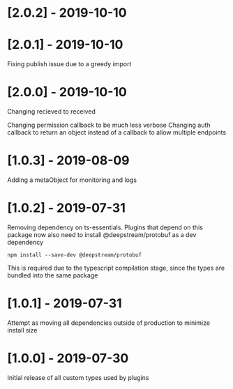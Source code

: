 # [2.0.2] - 2019-10-10
# [2.0.1] - 2019-10-10

Fixing publish issue due to a greedy import

# [2.0.0] - 2019-10-10
  
Changing recieved to received

Changing permission callback to be much less verbose
Changing auth callback to return an object instead of a callback to allow multiple endpoints

# [1.0.3] - 2019-08-09
  
Adding a metaObject for monitoring and logs

# [1.0.2] - 2019-07-31
  
Removing dependency on ts-essentials. Plugins that depend on this package now also
need to install @deepstream/protobuf as a dev dependency

```
npm install --save-dev @deepstream/protobuf
```

This is required due to the typescript compilation stage, since the types are bundled
into the same package

# [1.0.1] - 2019-07-31

Attempt as moving all dependencies outside of production to minimize install size

# [1.0.0] - 2019-07-30

Initial release of all custom types used by plugins
